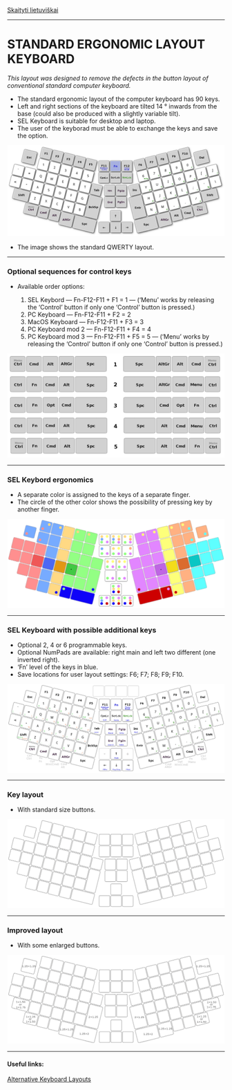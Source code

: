 [Skaityti lietuviškai](SKAITYK.md)

-----------------------------------
# STANDARD ERGONOMIC LAYOUT KEYBOARD

_This layout was designed to remove the defects in the button layout of conventional standard computer keyboard._

+ The standard ergonomic layout of the computer keyboard has 90 keys.
+ Left and right sections of the keyboard are tilted 14 ° inwards from the base (could also be produced with a slightly variable tilt).
+ SEL Keyboard is suitable for desktop and laptop.
+ The user of the keyborad must be able to exchange the keys and save the option.


![SEL Keyboard](img/sel.png)

+ The image shows the standard QWERTY layout.


-----------------------------------------------
### Optional sequences for control keys

+ Available order options:

  1. SEL Keybord — Fn-F12-F11 + F1 = 1 — (‘Menu’ works by releasing the ‘Control’ button if only one ‘Control’ button is pressed.) 
  2. PC Keyboard — Fn-F12-F11 + F2 = 2
  3. MacOS Keyboard — Fn-F12-F11 + F3 = 3
  4. PC Keyboard mod 2 — Fn-F12-F11 + F4 = 4
  5. PC Keyboard mod 3 — Fn-F12-F11 + F5 = 5 — (‘Menu’ works by releasing the ‘Control’ button if only one ‘Control’ button is pressed.)

![SEL Control layout](img/vald.png)

-----------------------------------------------
### SEL Keybord ergonomics

+ A separate color is assigned to the keys of a separate finger.
+ The circle of the other color shows the possibility of pressing key by another finger.

![SEL Keyboard ergonomics](img/sel_ergonomics.png)

-----------------------------------------------
### SEL Keyboard with possible additional keys

+ Optional 2, 4 or 6 programmable keys.
+ Optional NumPads are available: right main and left two different (one inverted right).
+ ‘Fn’ level of the keys in blue.
+ Save locations for user layout settings:
 F6;
 F7;
 F8;
 F9;
 F10.


![SEL Keyboard full](img/sel_full.png)

-----------------------------------------------
### Key layout

+ With standard size buttons.

![SEL Keyboard basic](img/sel_basic.png)

-----------------------------------------------
### Improved layout

+ With some enlarged buttons.

![SEL Keyboard enhanced ergonomics](img/sel_enhanced.png)

-----------------------------------------------

#### Useful links:

[Alternative Keyboard Layouts](http://xahlee.info/kbd/dvorak_and_all_keyboard_layouts.html)
